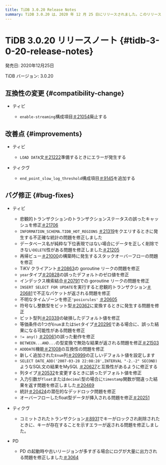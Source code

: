 ```yaml
---
title: TiDB 3.0.20 Release Notes
summary: TiDB 3.0.20 は、2020 年 12 月 25 日にリリースされました。このリリースには、TiDB、TiKV、PD の互換性の変更、改善、バグ修正が含まれています。注目すべきバグ修正には、トランザクション ステータスのキャッシュの誤り、統計の不正確さ、スタック オーバーフローの問題への対処が含まれます。
---
```


# TiDB 3.0.20 リリースノート {#tidb-3-0-20-release-notes}

発売日: 2020年12月25日

TiDB バージョン: 3.0.20

## 互換性の変更 {#compatibility-change}

-   ティビ

    -   `enable-streaming`構成項目[＃21054](https://github.com/pingcap/tidb/pull/21054)廃止する

## 改善点 {#improvements}

-   ティビ

    -   `LOAD DATA`文[＃21222](https://github.com/pingcap/tidb/pull/21222)準備するときにエラーが発生する

-   ティクヴ

    -   `end_point_slow_log_threshold`構成項目[＃9145](https://github.com/tikv/tikv/pull/9145)を追加する

## バグ修正 {#bug-fixes}

-   ティビ

    -   悲観的トランザクションのトランザクションステータスの誤ったキャッシュを修正[＃21706](https://github.com/pingcap/tidb/pull/21706)
    -   `INFORMATION_SCHEMA.TIDB_HOT_REGIONS` [＃21319](https://github.com/pingcap/tidb/pull/21319)をクエリするときに発生する不正確な統計の問題を修正しました
    -   データベース名が純粋な下位表現ではない場合にデータを正しく削除できない`DELETE`性がある問題を修正しました[＃21205](https://github.com/pingcap/tidb/pull/21205)
    -   再帰ビュー[＃21000](https://github.com/pingcap/tidb/pull/21000)の構築時に発生するスタックオーバーフローの問題を修正
    -   TiKV クライアント[＃20863](https://github.com/pingcap/tidb/pull/20863)の goroutine リークの問題を修正
    -   `year`タイプ[＃20828](https://github.com/pingcap/tidb/pull/20828)の誤ったデフォルトのゼロ値を修正
    -   インデックス検索結合[＃20791](https://github.com/pingcap/tidb/pull/20791)での goroutine リークの問題を修正
    -   `INSERT SELECT FOR UPDATE`を実行すると悲観的トランザクション[＃20681](https://github.com/pingcap/tidb/pull/20681)で不正なパケットが返される問題を修正
    -   不明なタイムゾーンを修正`'posixrules'` [＃20605](https://github.com/pingcap/tidb/pull/20605)
    -   符号なし整数型をビット型[＃20362](https://github.com/pingcap/tidb/pull/20362)に変換するときに発生する問題を修正
    -   ビット型列[＃20339](https://github.com/pingcap/tidb/pull/20339)の破損したデフォルト値を修正
    -   等価条件の1つが`Enum`または`Set`タイプ[＃20296](https://github.com/pingcap/tidb/pull/20296)である場合に、誤った結果になる可能性がある問題を修正
    -   `!= any()` [＃20061](https://github.com/pingcap/tidb/pull/20061)の誤った動作を修正
    -   `BETWEEN...AND...`の型変換で無効な結果が返される問題を修正[＃21503](https://github.com/pingcap/tidb/pull/21503)
    -   `ADDDATE`機能[＃21008](https://github.com/pingcap/tidb/pull/21008)の互換性の問題を修正
    -   新しく追加された`Enum`列[＃20999](https://github.com/pingcap/tidb/pull/20999)の正しいデフォルト値を設定します
    -   `SELECT DATE_ADD('2007-03-28 22:08:28',INTERVAL "-2.-2" SECOND)`ようなSQL文の結果をMySQL [＃20627](https://github.com/pingcap/tidb/pull/20627)と互換性があるように修正する
    -   列タイプ[＃20532](https://github.com/pingcap/tidb/pull/20532)を変更するときに誤ったデフォルト値を修正
    -   入力引数が`float`または`decimal`型の場合に`timestamp`関数が間違った結果を返す問題を修正しました[＃20469](https://github.com/pingcap/tidb/pull/20469)
    -   統計[＃20424](https://github.com/pingcap/tidb/pull/20424)の潜在的なデッドロック問題を修正
    -   オーバーフローしたfloat型データが挿入される問題を修正[＃20251](https://github.com/pingcap/tidb/pull/20251)

-   ティクヴ

    -   コミットされたトランザクション[＃8931](https://github.com/tikv/tikv/pull/8931)でキーがロックされ削除されたときに、キーが存在することを示すエラーが返される問題を修正しました。

-   PD

    -   PD の起動時や古いリージョンが多すぎる場合にログが大量に出力される問題を修正しました[＃3064](https://github.com/pingcap/pd/pull/3064)
